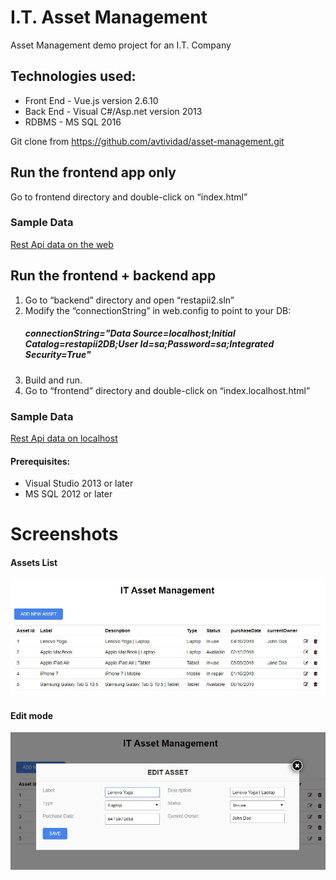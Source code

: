 # I.T. Asset Management
Asset Management demo project for an I.T. Company

## Technologies used: 
   * Front End  - Vue.js version 2.6.10
   * Back End   - Visual C#/Asp.net version 2013
   * RDBMS      - MS SQL 2016

Git clone from https://github.com/avtividad/asset-management.git

 
## Run the frontend app only ##

Go to frontend directory and double-click on “index.html” 

### Sample Data

[Rest Api data on the web](https://www.restapii.xyz/api/assets)



## Run the frontend + backend app  ##

1. Go to “backend” directory and open “restapii2.sln”
2. Modify the “connectionString” in web.config to point to your DB:
    ##### connectionString="Data Source=localhost;Initial Catalog=restapii2DB;User Id=sa;Password=sa;Integrated Security=True"
3. Build and run. 
4. Go to “frontend” directory and double-click on “index.localhost.html” 

### Sample Data

[Rest Api data on localhost](http://localhost:33000/api/assets)

#### Prerequisites: 
   * Visual Studio 2013 or later
   * MS SQL 2012 or later

# Screenshots
#### Assets List
![alt tag](screenshots/screenshot-list.JPG)

#### Edit mode
![alt tag](screenshots/screenshot-edit.JPG)
